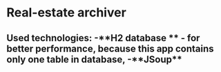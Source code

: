 <h1>Real-estate archiver</h1>

<h2>Used technologies:
-**H2 database ** - for better performance, because this app contains only one table in database,
-**JSoup**</h2>

